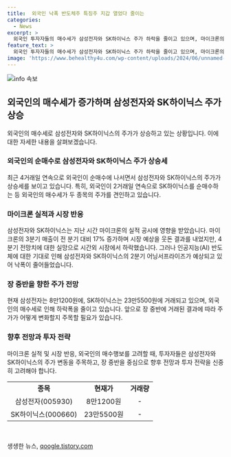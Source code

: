 ```yaml
---
title:  외국인 낙폭 반도체주 특징주 지갑 열었다 줄이는
categories:
  - News
excerpt: >
  외국인 투자자들의 매수세가 삼성전자와 SK하이닉스 주가 하락을 줄이고 있으며, 마이크론의 실적 발표와 관련한 전망에 대한 분석이 주목받고 있다. 두 기업은 2분기 실적에 대한 기대감과 인공지능 반도체에 대한 긍정적 전망으로 인해 낙폭을 줄이고 있다. 또한, 삼성전자는 4거래일 연속 외국인 순매수 상태이고, SK하이닉스도 2거래일 연속 외국인의 매수세가 이어지고 있다.
feature_text: >
  외국인 투자자들의 매수세가 삼성전자와 SK하이닉스 주가 하락을 줄이고 있으며, 마이크론의 실적 발표와 관련한 전망에 대한 분석이 주목받고 있다. 두 기업은 2분기 실적에 대한 기대감과 인공지능 반도체에 대한 긍정적 전망으로 인해 낙폭을 줄이고 있다. 또한, 삼성전자는 4거래일 연속 외국인 순매수 상태이고, SK하이닉스도 2거래일 연속 외국인의 매수세가 이어지고 있다.
image: 'https://www.behealthy4u.com/wp-content/uploads/2024/06/unnamed-file.png'
---
```


<p><img src="https://www.behealthy4u.com/wp-content/uploads/2024/06/unnamed-file.png" alt="info 속보" /></p>

<h2 data-ke-size="size26">외국인의 매수세가 증가하며 삼성전자와 SK하이닉스 주가 상승</h2>

<p data-ke-size="size16">외국인의 매수세로 삼성전자와 SK하이닉스의 주가가 상승하고 있는 상황입니다. 이에 대한 자세한 내용을 살펴보겠습니다.</p>

<h3>외국인의 순매수로 삼성전자와 SK하이닉스 주가 상승세</h3>

<p data-ke-size="size16">최근 4거래일 연속으로 외국인이 순매수에 나서면서 삼성전자와 SK하이닉스의 주가가 상승세를 보이고 있습니다. 특히, 외국인이 2거래일 연속으로 SK하이닉스를 순매수하는 등 외국인의 매수세가 두 종목의 주가를 견인하고 있습니다.</p>

<h3>마이크론 실적과 시장 반응</h3>

<p data-ke-size="size16">삼성전자와 SK하이닉스는 지난 시간 마이크론의 실적 공시에 영향을 받았습니다. 마이크론의 3분기 매출이 전 분기 대비 17% 증가하며 시장 예상을 웃돈 결과를 내었지만, 4분기 전망치에 대한 실망으로 시간외 시장에서 하락했습니다. 그러나 인공지능(AI) 반도체에 대한 기대로 인해 삼성전자와 SK하이닉스의 2분기 어닝서프라이즈가 예상되고 있어 낙폭이 줄어들었습니다.</p>

<h3>장 중반을 향한 주가 전망</h3>

<p data-ke-size="size16">현재 삼성전자는 8만1200원에, SK하이닉스는 23만5500원에 거래되고 있으며, 외국인의 매수세로 인해 하락폭을 줄이고 있습니다. 앞으로 장 중반에 거래된 결과에 따라 주가가 어떻게 변화할지 주목할 필요가 있습니다.</p>

<h3>향후 전망과 투자 전략</h3>

<p data-ke-size="size16">마이크론 실적 및 시장 반응, 외국인의 매수행보를 고려할 때, 투자자들은 삼성전자와 SK하이닉스의 주가 변동을 주목하고, 장 중반을 중심으로 향후 전망과 투자 전략을 신중히 고려해야 합니다.</p>

<table>
    <tr>
        <td style="text-align: center; height: 17px;"><b>종목</b></td>
        <td style="text-align: center; height: 17px;"><b>현재가</b></td>
        <td style="text-align: center; height: 17px;"><b>거래량</b></td>
    </tr>
    <tr>
        <td style="text-align: center; height: 17px;">삼성전자(005930)</td>
        <td style="text-align: center; height: 17px;">8만1200원</td>
        <td style="text-align: center; height: 17px;">-</td>
    </tr>
    <tr>
        <td style="text-align: center; height: 17px;">SK하이닉스(000660)</td>
        <td style="text-align: center; height: 17px;">23만5500원</td>
        <td style="text-align: center; height: 17px;">-</td>
    </tr>
</table>

<p data-ke-size="size16">&nbsp;</p>
생생한 뉴스, <a href="https://qoogle.tistory.com" rel="dofollow">qoogle.tistory.com</a>


